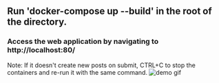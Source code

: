 ## Run 'docker-compose up --build' in the root of the directory.
### Access the web application by navigating to http://localhost:80/
Note: If it doesn't create new posts on submit, CTRL+C to stop the containers and re-run it with the same command.
![demo gif](https://i.imgur.com/fIT7PhJ.gif)
